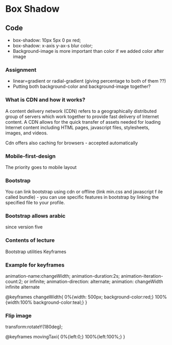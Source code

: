 # Box Shadow

## Code

- box-shadow: 10px 5px 0 px red;
- box-shadow: x-axis y-ax-s blur color;
- Background-image is more important than color if we added color after image

### Assignment

- linear=gradient or radial-gradient (giving percentage to both of them ??)
- Putting both background-color and background-image together?

### What is CDN and how it works?

A content delivery network (CDN) refers to a geographically distributed group of servers which work together to provide fast delivery of Internet content. A CDN allows for the quick transfer of assets needed for loading Internet content including HTML pages, javascript files, stylesheets, images, and videos.

Cdn offers also caching for browsers - accepted automatically

### Mobile-first-design

The priority goes to mobile layout

### Bootstrap

You can link bootstrap using cdn or offline (link min.css and javascript f
ile called bundle) - you can use specific features in bootstrap by linking the specified file to your profile.

### Bootstrap allows arabic

since version five

### Contents of lecture

Bootstrap utilities
Keyframes

### Example for keyframes

animation-name:changeWidth;
animation-duration:2s;
animation-iteration-count:2; or infinite;
animation-direction: alternate;
animation: changeWidth infinite alternate

@keyframes changeWidth{
0%{width: 500px; background-color:red;}
100%{width:100% background-color:teal;}
}

### Flip image 

transform:rotateY(180deg);

@keyframes movingTaxi{
    0%{left:0;}
    100%{left:100%;}
}
